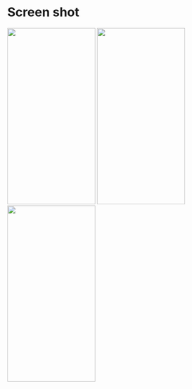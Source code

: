 # Screen shot

<img src = "https://user-images.githubusercontent.com/53982895/140650572-d3475072-854b-4ceb-ac1f-c116ddeea702.png" width = "200" height = "400">  <img src = "https://user-images.githubusercontent.com/53982895/140650583-f60a2fb8-d34b-4ef7-b06d-d216b08ca88b.png" width = "200" height = "400">
<img src = "https://user-images.githubusercontent.com/53982895/140650589-290aa31b-5410-4a1c-bb2c-2e587b56a9fa.png
" width = "200" height = "400">  


